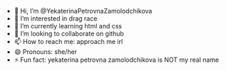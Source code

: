 - 👋 Hi, I’m @YekaterinaPetrovnaZamolodchikova
- 👀 I’m interested in drag race
- 🌱 I’m currently learning html and css
- 💞️ I’m looking to collaborate on github
- 📫 How to reach me: approach me irl
- 😄 Pronouns: she/her
- ⚡ Fun fact: yekaterina petrovna zamolodchikova is NOT my real name

<!---
YekaterinaPetrovnaZamolodchikova/YekaterinaPetrovnaZamolodchikova is a ✨ special ✨ repository because its `README.md` (this file) appears on your GitHub profile.
You can click the Preview link to take a look at your changes.
--->

